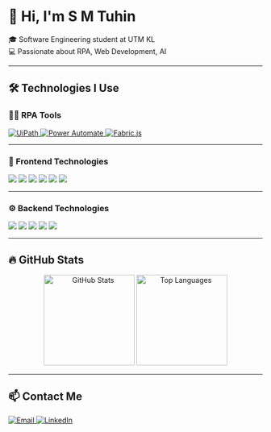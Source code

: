 # 👋 Hi, I'm S M Tuhin

🎓 Software Engineering student at UTM KL  
💻 Passionate about RPA, Web Development, AI

---

## 🛠️ Technologies I Use

### 🤖🦾 RPA Tools

<p align="left">
  <a href="https://www.uipath.com/" target="_blank">
    <img src="https://img.shields.io/badge/UiPath-FF6C37?style=for-the-badge&logo=uipath&logoColor=white" alt="UiPath"/>
  </a>
  <a href="https://powerautomate.microsoft.com/" target="_blank">
    <img src="https://img.shields.io/badge/Power%20Automate-0066CC?style=for-the-badge&logo=microsoft-power-automate&logoColor=white" alt="Power Automate"/>
  </a>
  <a href="http://fabricjs.com/" target="_blank">
    <img src="https://img.shields.io/badge/Fabric.js-303030?style=for-the-badge&logo=javascript&logoColor=yellow" alt="Fabric.js"/>
  </a>
</p>

---

### 🎨 Frontend Technologies

<p align="left">
  <img src="https://img.shields.io/badge/HTML5-E34F26?style=for-the-badge&logo=html5&logoColor=white"/>
  <img src="https://img.shields.io/badge/CSS3-1572B6?style=for-the-badge&logo=css3&logoColor=white"/>
  <img src="https://img.shields.io/badge/JavaScript-F7DF1E?style=for-the-badge&logo=javascript&logoColor=black"/>
  <img src="https://img.shields.io/badge/React-20232A?style=for-the-badge&logo=react&logoColor=61DAFB"/>
  <img src="https://img.shields.io/badge/Tailwind_CSS-38B2AC?style=for-the-badge&logo=tailwind-css&logoColor=white"/>
  <img src="https://img.shields.io/badge/TypeScript-3178C6?style=for-the-badge&logo=typescript&logoColor=white"/>
</p>

---

### ⚙️ Backend Technologies

<p align="left">
  <img src="https://img.shields.io/badge/Node.js-339933?style=for-the-badge&logo=nodedotjs&logoColor=white"/>
  <img src="https://img.shields.io/badge/Express.js-000000?style=for-the-badge&logo=express&logoColor=white"/>
  <img src="https://img.shields.io/badge/MongoDB-47A248?style=for-the-badge&logo=mongodb&logoColor=white"/>
  <img src="https://img.shields.io/badge/Python-3776AB?style=for-the-badge&logo=python&logoColor=white"/>
  <img src="https://img.shields.io/badge/Java-007396?style=for-the-badge&logo=java&logoColor=white"/>
</p>

---

## 🔥 GitHub Stats

<p align="center">
  <img src="https://github-readme-stats.vercel.app/api?username=smtuhin01&show_icons=true&theme=radical" alt="GitHub Stats" height="180"/>
  <img src="https://github-readme-stats.vercel.app/api/top-langs/?username=smtuhin01&layout=compact&theme=radical" alt="Top Languages" height="180"/>
</p>

---

## 📫 Contact Me

<p align="left">
  <a href="mailto:smtuhin957@gmail.com" target="_blank">
    <img src="https://img.shields.io/badge/Email-D14836?style=for-the-badge&logo=gmail&logoColor=white" alt="Email"/>
  </a>
  <a href="https://www.linkedin.com/in/s-m-tuhin-255980210/" target="_blank">
    <img src="https://img.shields.io/badge/LinkedIn-0077B5?style=for-the-badge&logo=linkedin&logoColor=white" alt="LinkedIn"/>
  </a>
</p>
